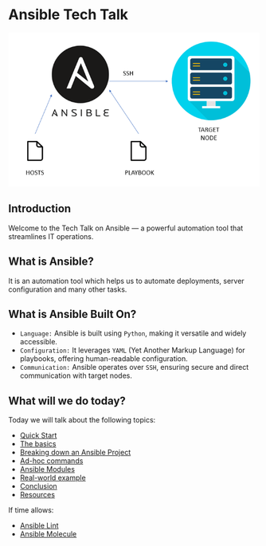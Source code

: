 # Ansible Tech Talk

![Ansible Overview](/assets/images/ansible-overview.png)

## Introduction

Welcome to the Tech Talk on Ansible — a powerful automation tool that streamlines IT operations.

## What is Ansible?

It is an automation tool which helps us to automate deployments, server configuration and many other tasks.

## What is Ansible Built On?

- `Language:` Ansible is built using `Python`, making it versatile and widely accessible.
- `Configuration:` It leverages `YAML` (Yet Another Markup Language) for playbooks, offering human-readable configuration.
- `Communication:` Ansible operates over `SSH`, ensuring secure and direct communication with target nodes.

## What will we do today?

Today we will talk about the following topics:

- [Quick Start](./pages/1.quick-start.md)
- [The basics](./pages/2.basics.md)
- [Breaking down an Ansible Project](./pages/3.breaking-down-ansible.md)
- [Ad-hoc commands](./pages/4.ad-hoc-commands.md)
- [Ansible Modules](./pages/5.ansible-modules.md)
- [Real-world example](./pages/6.examples.md)
- [Conclusion](./pages/7.conclusion.md)
- [Resources](./pages/8.resources.md)

If time allows:

- [Ansible Lint](./pages/10.ansible-lint.md)
- [Ansible Molecule](./pages/11.molecule.md)
